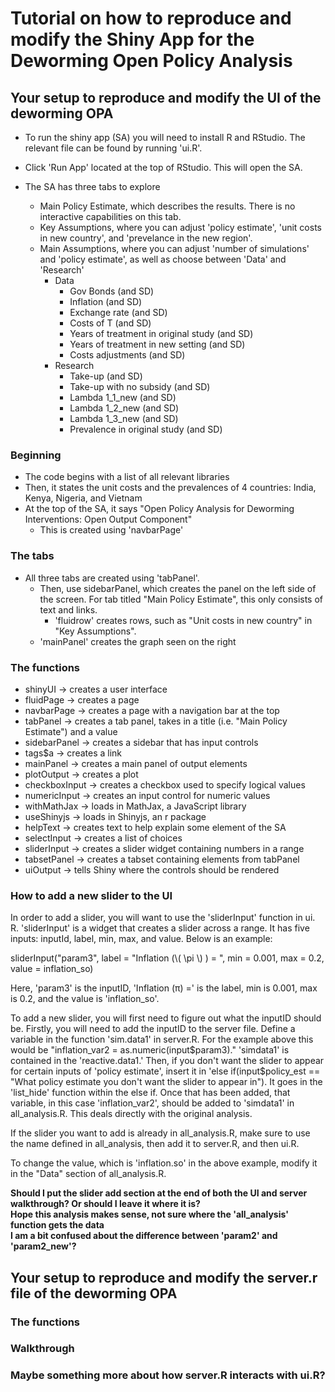 # Tutorial on how to reproduce and modify the Shiny App for the Deworming Open Policy Analysis

## Your setup to reproduce and modify the UI of the deworming OPA

- To run the shiny app (SA) you will need to install R and RStudio. The relevant file can be found by running 'ui.R'.

- Click 'Run App' located at the top of RStudio. This will open the SA.

- The SA has three tabs to explore
    - Main Policy Estimate, which describes the results. There is no interactive capabilities on this tab.
    - Key Assumptions, where you can adjust 'policy estimate', 'unit costs in new country', and 'prevelance in the new region'.
    - Main Assumptions, where you can adjust 'number of simulations' and 'policy estimate', as well as choose between 'Data' and 'Research'
        - Data
            - Gov Bonds (and SD)
            - Inflation (and SD) 
            - Exchange rate (and SD)
            - Costs of T (and SD)
            - Years of treatment in original study (and SD)
            - Years of treatment in new setting (and SD)
            - Costs adjustments (and SD)
        - Research
            - Take-up (and SD)
            - Take-up with no subsidy (and SD)
            - Lambda 1_1_new (and SD)
            - Lambda 1_2_new (and SD)
            - Lambda 1_3_new (and SD)
            - Prevalence in original study (and SD)

### Beginning

- The code begins with a list of all relevant libraries
- Then, it states the unit costs and the prevalences of 4 countries: India, Kenya, Nigeria, and Vietnam
- At the top of the SA, it says "Open Policy Analysis for Deworming Interventions: Open Output Component"
    - This is created using 'navbarPage'


### The tabs

- All three tabs are created using 'tabPanel'.
  - Then, use sidebarPanel, which creates the panel on the left side of the screen. For tab titled "Main Policy Estimate", this only consists of text and links.
    - 'fluidrow' creates rows, such as "Unit costs in new country" in "Key Assumptions".
  - 'mainPanel' creates the graph seen on the right

### The functions

- shinyUI -> creates a user interface
- fluidPage -> creates a page
- navbarPage -> creates a page with a navigation bar at the top
- tabPanel -> creates a tab panel, takes in a title (i.e. "Main Policy Estimate") and a value
- sidebarPanel -> creates a sidebar that has input controls
- tags$a -> creates a link
- mainPanel -> creates a main panel of output elements
- plotOutput -> creates a plot
- checkboxInput -> creates a checkbox used to specify logical values
- numericInput -> creates an input control for numeric values
- withMathJax -> loads in MathJax, a JavaScript library
- useShinyjs -> loads in Shinyjs, an r package
- helpText -> creates text to help explain some element of the SA
- selectInput -> creates a list of choices
- sliderInput -> creates a slider widget containing numbers in a range
- tabsetPanel -> creates a tabset containing elements from tabPanel
- uiOutput -> tells Shiny where the controls should be rendered

### How to add a new slider to the UI

In order to add a slider, you will want to use the 'sliderInput' function in ui. R. 'sliderInput' is a widget that creates a slider across a range. It has five inputs: inputId, label,
min, max, and value. Below is an example:

sliderInput("param3", label = "Inflation (\\( \\pi \\) ) = ", min = 0.001, max = 0.2, value = inflation_so)

Here, 'param3' is the inputID, 'Inflation (π) =' is the label, min is 0.001, max is 0.2, and the value is 'inflation_so'.

To add a new slider, you will first need to figure out what the inputID should be. Firstly, you will need to add the inputID to the server file. Define a variable
in the function 'sim.data1' in server.R. For the example above this would be "inflation_var2 = as.numeric(input$param3)." 'simdata1' is contained in the 
'reactive.data1.' Then, if you don't want the slider to appear for certain inputs of 'policy estimate', insert it in 'else if(input$policy_est == "What policy estimate
you don't want the slider to appear in"). It goes in the 'list_hide' function within the else if. Once that has been added, that variable, in this case 
'inflation_var2', should be added to 'simdata1' in all_analysis.R. This deals directly with the original analysis.

If the slider you want to add is already in all_analysis.R, make sure to use the name defined in all_analysis, then add it to server.R, and then ui.R.

To change the value, which is 'inflation.so' in the above example, modify it in the "Data" section of all_analysis.R.

**Should I put the slider add section at the end of both the UI and server walkthrough? Or should I leave it where it is?** <br /> 
**Hope this analysis makes sense, not sure where the 'all_analysis' function gets the data** <br /> 
**I am a bit confused about the difference between 'param2' and 'param2_new'?**

## Your setup to reproduce and modify the server.r file of the deworming OPA

### The functions

### Walkthrough

### Maybe something more about how server.R interacts with ui.R?


        
